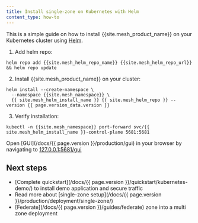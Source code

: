 ```yaml
---
title: Install single-zone on Kubernetes with Helm
content_type: how-to
---
```


This is a simple guide on how to install {{site.mesh_product_name}} on your Kubernetes cluster using [Helm](https://helm.sh/).

1. Add helm repo:
```shell
helm repo add {{site.mesh_helm_repo_name}} {{site.mesh_helm_repo_url}} && helm repo update
```
2. Install {{site.mesh_product_name}} on your cluster:
```shell
helm install --create-namespace \
  --namespace {{site.mesh_namespace}} \
  {{ site.mesh_helm_install_name }} {{ site.mesh_helm_repo }} --version {{ page.version_data.version }}
```
3. Verify installation:
```shell
kubectl -n {{site.mesh_namespace}} port-forward svc/{{ site.mesh_helm_install_name }}-control-plane 5681:5681
```
Open [GUI](/docs/{{ page.version }}/production/gui) in your browser by navigating to [127.0.0.1:5681/gui](http://127.0.0.1:5681/gui)  

## Next steps
* [Complete quickstart](/docs/{{ page.version }}/quickstart/kubernetes-demo/) to install demo application and secure traffic 
* Read more about [single-zone setup](/docs/{{ page.version }}/production/deployment/single-zone/)
* [Federate](/docs/{{ page.version }}/guides/federate) zone into a multi zone deployment